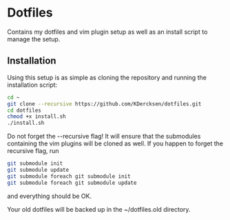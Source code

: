 Dotfiles 
========

Contains my dotfiles and vim plugin setup as well as an install script to manage the setup.

## Installation
Using this setup is as simple as cloning the repository and running the installation script:

```bash
cd ~
git clone --recursive https://github.com/KDercksen/dotfiles.git
cd dotfiles
chmod +x install.sh
./install.sh
```
Do not forget the --recursive flag! It will ensure that the submodules containing the vim plugins will be cloned as well.
If you happen to forget the recursive flag, run 
```bash
git submodule init
git submodule update
git submodule foreach git submodule init
git submodule foreach git submodule update
```
and everything should be OK.

Your old dotfiles will be backed up in the ~/dotfiles.old directory.

